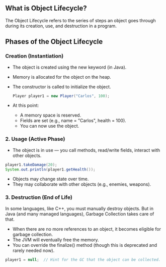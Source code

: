 ## What is Object Lifecycle?

The Object Lifecycle refers to the series of steps an object goes through during its creation,
use, and destruction in a program.

## Phases of the Object Lifecycle

### Creation (Instantiation)

- The object is created using the new keyword (in Java).
- Memory is allocated for the object on the heap.
- The constructor is called to initialize the object.

  ```java
  Player player1 = new Player("Carlos", 100);
  ```
- At this point:
  - A memory space is reserved.
  - Fields are set (e.g., name = "Carlos", health = 100).
  - You can now use the object.

 ### 2. Usage (Active Phase)

 - The object is in use — you call methods, read/write fields, interact with other objects.

```java
player1.takeDamage(20);
System.out.println(player1.getHealth());
```
- Objects may change state over time.
- They may collaborate with other objects (e.g., enemies, weapons).

### 3. Destruction (End of Life)

In some languages, like C++, you must manually destroy objects.
But in Java (and many managed languages), Garbage Collection takes care of that.

- When there are no more references to an object, it becomes eligible for garbage collection.
- The JVM will eventually free the memory.
- You can override the finalize() method (though this is deprecated and rarely needed now).
  
```java
player1 = null;  // Hint for the GC that the object can be collected.
```

